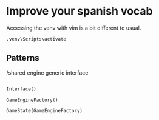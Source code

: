 
# Improve your spanish vocab

Accessing the venv with vim is a bit different to usual. 

```cmd
.venv\Scripts\activate
```

## Patterns

/shared
    engine
    generic
    interface

```python

Interface()

GameEngineFactory()

GameState(GameEngineFactory)

```
